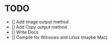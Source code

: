 # TODO

- [] Add Image output method
- [] Add Copy output method
- [] Write Docs
- [] Compile for Winsows and Linux (maybe Mac)